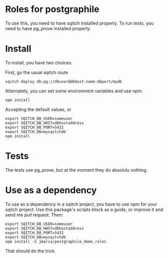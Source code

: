 # Roles for postgraphile

To use this, you need to have sqitch installed properly.  To run tests,
you need to have pg_prove installed properly.

# Install

To install, you have two choices.

First, go the usual sqitch route

```
sqitch deploy db:pg://dbuser@dbhost.name:dbport/mydb
```

Alternately, you can set some environment variables and use npm.

```
npm install
```

Accepting the default values, or

```
export SQITCH_DB_USER=someuser
export SQITCH_DB_HOST=dbhostaddress
export SQITCH_DB_PORT=5432
export SQITCH_DB=mysqitchdb
npm install
```

# Tests

The tests use pg_prove, but at the moment they do absolulu nothing.

# Use as a dependency

To use as a dependency in a sqitch project, you have to use npm for
your sqitch project.  Use this package's scripts block as a guide, or
improve it and send me  pull request.  Then:

```
export SQITCH_DB_USER=someuser
export SQITCH_DB_HOST=dbhostaddress
export SQITCH_DB_PORT=5432
export SQITCH_DB=mysqitchdb
npm install -S jmarca/postgraphile_demo_roles
```

That should do the trick.
